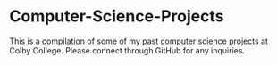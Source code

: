 # Computer-Science-Projects
This is a compilation of some of my past computer science projects at Colby College.
Please connect through GitHub for any inquiries. 
